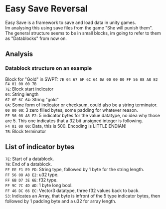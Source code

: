 # Easy Save Reversal
Easy Save is a framework to save and load data in unity games.  
Im analysing this using save files from the game "She will punish them".  
The general structure seems to be in small blocks, im going to refer to them as "Datablocks" from now on.  

## Analysis
### Datablock structure on an example
Block for "Gold" in SWPT: `7E 04 67 6F 6C 64 0A 00 00 00 FF 56 08 A8 E2 F4 01 00 00 7B`  
`7E`: Block start indicator  
`04`: String length  
`67 6F 6C 64`: String "gold"  
`0A`: Some form of indicator or checksum, could also be a string terminator.  
`00 00 00`: 3 zero filled bytes, some padding for whatever reason.  
`FF 56 08 A8 E2`: 5 indicator bytes for the value datatype, no idea why those are 5. This one indicates that a 32 bit unsigned integer is following.  
`F4 01 00 00`: Data, this is 500. Encoding is LITTLE ENDIAN!  
`7B`: Block terminator  

## List of indicator bytes
`7E`: Start of a datablock.  
`7B`: End of a datablock.  
`FF EE F1 E9 FD`: String type, followed by 1 byte for the string length.  
`FF 56 08 A8 E2`: u32 type.  
`FF 6B D7 3E 6E`: f32 type.  
`FF 9C 7C 4D AD`: 1 byte long bool.  
`FF 46 DC 66 EC`: Vector3 datatype, three f32 values back to back.  
`53`: Indicates an Array, that byte is infront of the 5 type indicator bytes, then followed by 1 padding byte and a u32 for array length.  
